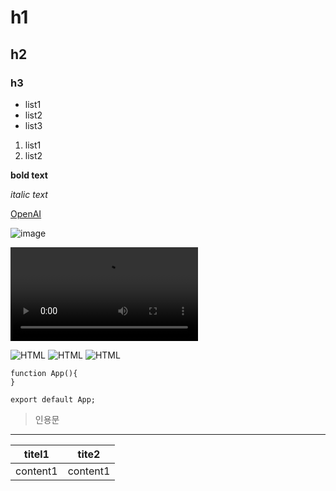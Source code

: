 <!-- HTML 태그 사용 가능 : br, img -->
# h1
## h2
### h3

<!-- 순서 없는 목록 : -, *, + -->
- list1
- list2
- list3

<!-- 순서 있는 목록 : 숫자와 점 -->
1. list1
2. list2

<!-- 볼드체 : **텍스트** 또는 __텍스트__ -->
**bold text**

<!-- 이탤릭체 : *텍스트* 또는 _텍스트_ -->
*italic text*

<!-- 링크 : [링크 텍스트](URL), <a> -->
[OpenAI](https://www.openai.com)

<!-- 이미지 : ![대체 텍스트](이미지 URL), <img> -->
![image](https://example.com/image.png)

<!-- 비디오 : ![대체 텍스트](이미지 URL), <img> -->
![image](https://designdigit.github.io/reademe/video/tiny.mp4)

<!-- 로고 -->
![HTML](https://img.shields.io/badge/-HTML-F05032)
![HTML](https://img.shields.io/badge/-HTML-F05032?style=flat-square)
![HTML](https://img.shields.io/badge/-HTML-F05032?style=flat-square&logo=html5&logoColor=ffffff)

<!-- 코드뷰 -->
``` React
function App(){
}

export default App;
```

<!-- 인용 : > 기호를 사용하여 인용문 작성 -->
> 인용문

<!-- 수평선 : ---, *** -->
---

<!-- 테이블 -->
| titel1 | tite2 |
| --- | --- |
| content1 | content1 |
